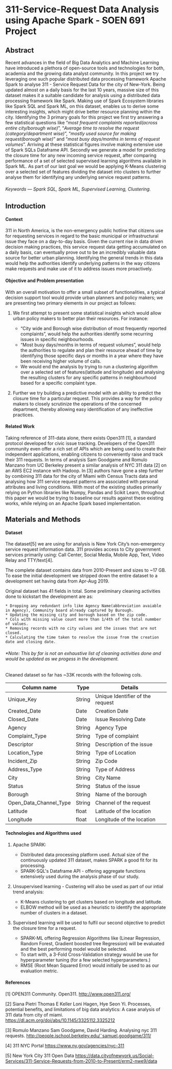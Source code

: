 # 311-Service-Request Data Analysis using Apache Spark - SOEN 691 Project

## Abstract
Recent advances in the field of Big Data Analytics and Machine Learning have introduced a plethora of open-source tools and technologies for both, 
academia and the growing data analyst community. In this project we try leveraging one such popular distributed data processing framework Apache Spark
to analyse 311 - Service Request Data for the city of New-York. Being updated almost on a daily basis for the last 10 years, massive size of this dataset makes it a suitable candidate for analysis using a distributed data processing framework like Spark. Making use of Spark Ecosystem libraries like Spark SQL and Spark ML, on this dataset, enables us to derive some interesting insights, which might drive better resource planning within the city. Identifying the 3 primary goals for this project we first try answering a few statistical questions like “*most frequent complaints reported(across entire city/borough wise)*”, “*Average time to resolve the request (category/department wise)*”, “*mostly used source for making request(borough wise)*” and “*most busy days/months in terms of request volumes*”.
Arriving at these statistical figures involve making extensive use of Spark SQLs Dataframe API. Secondly we generate a model for predicting the closure time for any new incoming service request, after comparing performance of a set of selected supervised learning algorithms available in Spark ML. As part of our last goal we would be applying K-Means clustering over a selected set of features dividing the dataset into clusters to further analyse them for identifying any underlying service request patterns.


###### Keywords — Spark SQL, Spark ML, Supervised Learning, Clustering.

## Introduction

#### Context
311 in North America, is the non-emergency public hotline that citizens use for requesting services in regard to the basic municipal or infrastructural issue they face on a day-to-day basis. Given the current rise in data driven decision making practices, this service request data getting accumulated on a daily basis, can eventually prove out to be an incredibly valuable data source for better urban planning. Identifying the general trends in this data would help the authorities identify underlying patterns in the way citizens make requests and make use of it to address issues more proactively.

#### Objective and Problem presentation
With an overall motivation to offer a small subset of functionalities, a typical decision support tool would provide urban planners and policy makers; we are presenting two primary elements in our project as follows:

1. We first attempt to present some statistical insights which would allow urban policy makers to better plan their resources. For instance:
	* “City wide and Borough wise distribution of most frequently reported complaints”, would help the authorities identify some recurring issues in specific neighbourhoods.
	* “Most busy days/months in terms of request volumes”, would help the authorities to regulate and plan their resource ahead of time by identifying those specific days or months in a year where they have been receiving higher volume of calls.
	* We would end the analysis by trying to run a clustering algorithm over a selected set of features(latitude and longitude) and analysing the resulting clusters for any specific patterns in neighbourhood based for a specific complaint type.

2. Further we try building a predictive model with an ability to predict the closure time for a particular request. This provides a way for the policy makers to closely scrutinize the operations of the concerned department, thereby allowing easy identification of any ineffective practices.

#### Related Work
Taking reference of 311-data alone, there exists Open311 [1], a standard protocol developed for civic issue tracking. Developers of the Open311 community even offer a rich set of APIs which are being used to create their independent applications, enabling citizens to conveniently raise and track their 311 requests. In terms of analysis Sam Goodgame and Romulo Manzano from UC Berkeley present a similar analysis of NYC 311 data [2] on an AWS EC2 instance with Hadoop. In [3] authors have gone a step further by combining 311 data for the city of Miami with Census Tracts data and analysing how 311 service request patterns are associated with personal attributes and living conditions. With most of the existing studies primarily relying on Python libraries like Numpy, Pandas and Scikit Learn, throughout this paper we would be trying to baseline our results against these existing works, while relying on an Apache Spark based implementation.

## Materials and Methods

#### Dataset

The dataset[5] we are using for analysis is New York City’s non-emergency service request information data. 311 provides access to City government services primarily using: Call Center, Social Media, Mobile App, Text, Video Relay and TTY/text[4].

The complete dataset contains data from 2010-Present and sizes to ~17 GB. To ease the initial development we stripped down the entire dataset to a development set having data from Apr-Aug 2019.

Original dataset has 41 fields in total. Some preliminary cleaning activities done to kickstart the development are as:

	* Dropping any redundant info like Agency Name(abbreviation avaiable in Agency), Community board already captured by Burough.
	* Updating the missing city and borough based on the zip code. 
	* Cols with missing value count more than 1/4th of the total nummber of values.    
	* Removing records with no city values and the issues that are not closed.
	* Calculating the time taken to resolve the issue from the creation date and closing date.

###### *Note: This by far is not an exhaustive list of cleaning activities done and would be updated as we progess in the development.

Cleaned dataset so far has ~33K records with the following cols.

| Column name | Type | Details |
|---|---|---|
| Unique_Key | String | Unique Identifier of the request |
| Created_Date | Date | Creation Date |
| Closed_Date | Date  | Issue Resolving Date |
| Agency | String | Agency Type |
| Complaint_Type | String | Type of complaint |
| Descriptor | String | Description of the issue |
| Location_Type | String | Type of Location |
| Incident_Zip | String | Zip Code |
| Address_Type | String | Type of Address  |
| City | String | City Name  |
| Status | String | Status of the issue |
| Borough | String | Name of the borough  |
| Open_Data_Channel_Type  | String | Channel of the request |
| Latitude | float | Latitude of the location |
| Longitude  | float | Longitude of the location |


#### Technologies and Algorithms used

1. Apache SPARK:
	* Distributed data processing platform used. Actual size of the continuously updated 311 dataset, makes SPARK a good fit for its processing.
	* SPARK-SQL's Dataframe API - offering aggregate functions extensively used during the analysis phase of our study.

2. Unsupervised learning - Custering will also be used as part of our intial trend analysis:
	* K-Means clustering to get clusters based on longitude and latitude. 
	* ELBOW method will be used as a heuristic to identify the appropriate number of clusters in a dataset.

2. Supervised learning will be used to fulfil our second objective to predict the closure time for a request.
	* SPARK-ML offering Regression Algorithms like (Linear Regression, Random Forest, Gradient boosted tree Regression) will be evaluated and the best performing model would be selected.
	* To start with, a 3-Fold Cross-Validation strategy would be use for hyperparameter tuning (for a few selected hyperparameters.)
	* RMSE (Root Mean Squared Error) would initially be used to as our evaluation metric.


#### References
[1] OPEN311 Community. Open311. http://www.open311.org/

[2] Siana Pietri Thomas E Keller Loni Hagen, Hye Seon Yi.
Processes, potential benefits, and limitations of big data
analytics: A case analysis of 311 data from city of
miami. https://dl.acm.org/doi/abs/10.1145/3325112.3325212

[3] Romulo Manzano Sam Goodgame, David Harding.
Analysing nyc 311 requests. http://people.ischool.berkeley.edu/˜samuel.goodgame/311/

[4] 311 NYC Portal https://www.ny.gov/agencies/nyc-311

[5] New York City 311 Open Data https://data.cityofnewyork.us/Social-Services/311-Service-Requests-from-2010-to-Present/erm2-nwe9/data